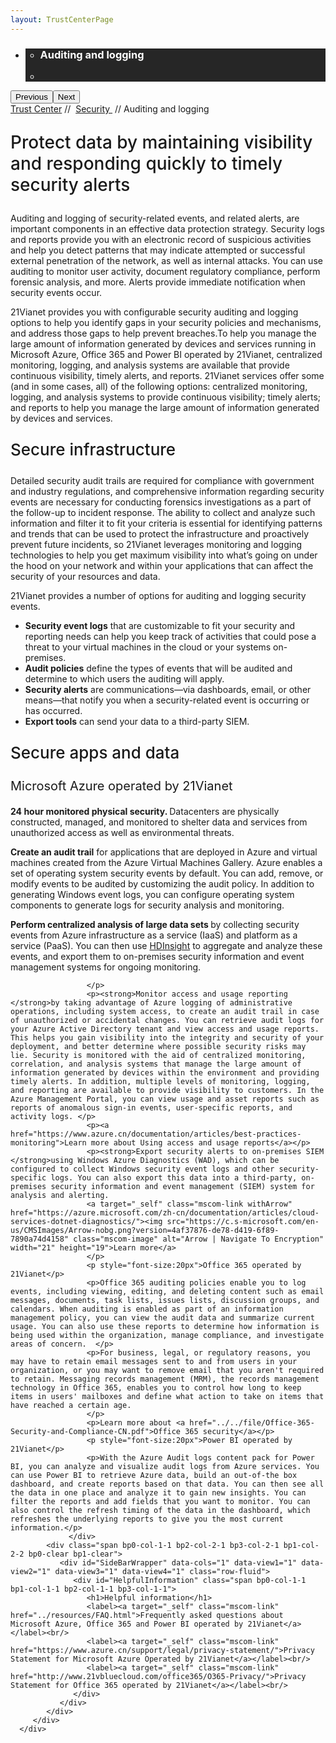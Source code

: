 ```yaml
---
layout: TrustCenterPage
---
```

<div class="row-fluid">
   <div class="span">
      <div>
         <div id="HeroWrapper" data-cols="1" data-view1="1" data-view2="1" data-view3="1" data-view4="1" class="row-fluid wider hero grid-container">
            <div class="span bp0-col-1-1 bp1-col-1-1 bp2-col-1-1 bp3-col-1-1">
               <div bi:type="slideshow" class="slideshow slideshow-hero hero" xmlns:bi="urn:schemas-microsoft-com:mscom:bi">
                  <ul bi:type="list" class="slides">
                     <li id="slide-1" bi:index="0" selectBi="">
                        <div class="heroitem light-foreground" bi:type="heroitem">
                           <div class="media" bi:parenttitle="t1">
                              <a href="" bi:track="False" bi:titleflag="t1" bi:index="0">
                                 <div data-picture="" data-alt="You are in control of your data" data-disable-swap-below="">
                                    <div data-src="https://c.s-microsoft.com/en-us/CMSImages/MS_TrustCenter_Privacy_Header.jpg?version=dc9c5b9b-c334-7922-892a-15c2cd65053d"></div>
                                    <noscript></noscript>
                                 </div>
                              </a>
                           </div>
                           <div class="text" bi:type="cta">
                              <div class="text-container">
                                 <div class="box" style="background: rgba(0,0,0,.85); color: #FFFFFF;">
                                    <ul bi:type="list" class="headerCaption subpageHeaderCaption">
                                       <li class="box-title">
                                          <h3 class="box-title" bi:type="title" bi:title="t1" style="color: #FFFFFF;">Auditing and logging</h3>
                                       </li>
                                       <li class="box-actions box-description"><a target="_self" class="mscom-link" href=""></a></li>
                                    </ul>
                                 </div>
                              </div>
                           </div>
                        </div>
                     </li>
                  </ul>
                  <div class="navigation international" bi:track="false">
                     <div class="grid-container settop" data-title-text="Go To Slide "></div>
                  </div>
                  <div class="prev-next" bi:track="false"><button class="prev"><span class="icon-left" aria-hidden="true"></span><span class="screen-reader-text">Previous</span></button><button class="next"><span class="icon-right" aria-hidden="true"></span><span class="screen-reader-text">Next</span></button></div>
                  <div id="play-pause" class="play-pause" style="display:none">
                     <div class="pause"><button id="pauseButton" class="pause_button"><span class="icon-pause" aria-hidden="true"></span><span class="screen-reader-text">Pause</span></button></div>
                     <div class="play"><button id="playButton" class="play_button"><span class="icon-play" aria-hidden="true"></span><span class="screen-reader-text">Play</span></button></div>
                  </div>
               </div>
            </div>
         </div>
         <div id="BreadcrumbWrapper" data-cols="1" data-view1="1" data-view2="1" data-view3="1" data-view4="1" class="row-fluid grid-container mscom-grid-container breadcrumbs">
            <div class="span bp0-col-1-1 bp1-col-1-1 bp2-col-1-1 bp3-col-1-1"><a target="_self" class="mscom-link" href="../default.html">Trust Center</a> // 
               <a target="_self" class="mscom-link" href="../security/default.html">Security </a> // Auditing and logging
            </div>
         </div>
         <div id="ContentWrapper" data-cols="2" data-view1="1" data-view2="2" data-view3="2" data-view4="2" class="row-fluid subpageBody">
            <div class="span bp0-col-1-1 bp2-col-2-1 bp3-col-2-1 bp1-col-2-2">
            <p style="font-size:28px;font-weight:500;">Protect data by maintaining visibility and responding quickly to timely security alerts</p>
            <p>Auditing and logging of security-related events, and related alerts, are important components in an effective data protection strategy. Security logs and reports provide you with an electronic record of suspicious activities and help you detect patterns that may indicate attempted or successful external penetration of the network, as well as internal attacks. You can use auditing to monitor user activity, document regulatory compliance, perform forensic analysis, and more. Alerts provide immediate notification when security events occur.</p>
               <p>21Vianet provides you with configurable security auditing and logging options to help you identify gaps in your security policies and mechanisms, and address those gaps to help prevent breaches.To help you manage the large amount of information generated by devices and services running in Microsoft Azure, Office 365 and Power BI operated by 21Vianet, centralized monitoring, logging, and analysis systems are available that provide continuous visibility, timely alerts, and reports. 21Vianet services offer some (and in some cases, all) of the following options: centralized monitoring, logging, and analysis systems to provide continuous visibility; timely alerts; and reports to help you manage the large amount of information generated by devices and services.
               </p>
               <p style="font-size:26px;font-weight:500;">Secure infrastructure</p>
               <p>Detailed security audit trails are required for compliance with government and industry regulations, and comprehensive information regarding security events are necessary for conducting forensics investigations as a part of the follow-up to incident response. The ability to collect and analyze such information and filter it to fit your criteria is essential for identifying patterns and trends that can be used to protect the infrastructure and proactively prevent future incidents, so 21Vianet leverages monitoring and logging technologies to help you get maximum visibility into what’s going on under the hood on your network and within your applications that can affect the security of your resources and data.</p>
               <p>21Vianet provides a number of options for auditing and logging security events.</p>
               <ul  style="list-style-type:disc">
                  <li><b>Security event logs</b> that are customizable to fit your security and reporting needs can help you keep track of activities that could pose a threat to your virtual machines in the cloud or your systems on-premises.</li>
                  <li><b>Audit policies</b> define the types of events that will be audited and determine to which users the auditing will apply.</li>
                  <li><b>Security alerts</b> are communications—via dashboards, email, or other means—that notify you when a security-related event is occurring or has occurred.</li>
                  <li><b>Export tools</b> can send your data to a third-party SIEM.</li>
               </ul style="list-style-type:disc">
               <p style="font-size:26px;font-weight:500;">Secure apps and data</p>
                     <p style="font-size:20px">Microsoft Azure operated by 21Vianet</p>
                     <p><strong>24 hour monitored physical security. </strong>Datacenters are physically constructed, managed, and monitored to shelter data and services from unauthorized access as well as environmental threats.</p>
                     <p><strong>Create an audit trail</strong> for applications that are deployed in Azure and virtual machines created from the Azure Virtual Machines Gallery. Azure enables a set of operating system security events by default. You can add, remove, or modify events to be audited by customizing the audit policy. In addition to generating Windows event logs, you can configure operating system components to generate logs for security analysis and monitoring.
                     </p>
                     <p><strong>Perform centralized analysis of large data sets </strong> by collecting security events from Azure infrastructure as a service (IaaS) and platform as a service (PaaS). You can then use <a target="_self" class="mscom-link withArrow" href="https://www.azure.cn/home/features/hdinsight/" style="display:inline">HDInsight</a> to aggregate and analyze these events, and export them to on-premises security information and event management systems for ongoing monitoring. 
                     
                     </p>
                     <p><strong>Monitor access and usage reporting </strong>by taking advantage of Azure logging of administrative operations, including system access, to create an audit trail in case of unauthorized or accidental changes. You can retrieve audit logs for your Azure Active Directory tenant and view access and usage reports. This helps you gain visibility into the integrity and security of your deployment, and better determine where possible security risks may lie. Security is monitored with the aid of centralized monitoring, correlation, and analysis systems that manage the large amount of information generated by devices within the environment and providing timely alerts. In addition, multiple levels of monitoring, logging, and reporting are available to provide visibility to customers. In the Azure Management Portal, you can view usage and asset reports such as reports of anomalous sign-in events, user-specific reports, and activity logs. </p>
                     <p><a href="https://www.azure.cn/documentation/articles/best-practices-monitoring">Learn more about Using access and usage reports</a></p>
                     <p><strong>Export security alerts to on-premises SIEM </strong>using Windows Azure Diagnostics (WAD), which can be configured to collect Windows security event logs and other security-specific logs. You can also export this data into a third-party, on-premises security information and event management (SIEM) system for analysis and alerting. 
                     <a target="_self" class="mscom-link withArrow" href="https://azure.microsoft.com/zh-cn/documentation/articles/cloud-services-dotnet-diagnostics/"><img src="https://c.s-microsoft.com/en-us/CMSImages/Arrow-nobg.png?version=4af37876-de78-d419-6f89-7890a74d4158" class="mscom-image" alt="Arrow | Navigate To Encryption" width="21" height="19">Learn more</a>
                     </p>
                     <p style="font-size:20px">Office 365 operated by 21Vianet</p>
                     <p>Office 365 auditing policies enable you to log events, including viewing, editing, and deleting content such as email messages, documents, task lists, issues lists, discussion groups, and calendars. When auditing is enabled as part of an information management policy, you can view the audit data and summarize current usage. You can also use these reports to determine how information is being used within the organization, manage compliance, and investigate areas of concern.  </p>
                     <p>For business, legal, or regulatory reasons, you may have to retain email messages sent to and from users in your organization, or you may want to remove email that you aren't required to retain. Messaging records management (MRM), the records management technology in Office 365, enables you to control how long to keep items in users' mailboxes and define what action to take on items that have reached a certain age. 
                     </p>
                     <p>Learn more about <a href="../../file/Office-365-Security-and-Compliance-CN.pdf">Office 365 security</a></p>
                     <p style="font-size:20px">Power BI operated by 21Vianet</p>
                     <p>With the Azure Audit logs content pack for Power BI, you can analyze and visualize audit logs from Azure services. You can use Power BI to retrieve Azure data, build an out-of-the box dashboard, and create reports based on that data. You can then see all the data in one place and analyze it to gain new insights. You can filter the reports and add fields that you want to monitor. You can also control the refresh timing of the data in the dashboard, which refreshes the underlying reports to give you the most current information.</p>
                 </div>
            <div class="span bp0-col-1-1 bp2-col-2-1 bp3-col-2-1 bp1-col-2-2 bp0-clear bp1-clear">
               <div id="SideBarWrapper" data-cols="1" data-view1="1" data-view2="1" data-view3="1" data-view4="1" class="row-fluid">
                  <div id="HelpfulInformation" class="span bp0-col-1-1 bp1-col-1-1 bp2-col-1-1 bp3-col-1-1">
                     <h1>Helpful information</h1>
                     <label><a target="_self" class="mscom-link" href="../resources/FAQ.html">Frequently asked questions about Microsoft Azure, Office 365 and Power BI operated by 21Vianet</a></label><br/>
                     <label><a target="_self" class="mscom-link" href="https://www.azure.cn/support/legal/privacy-statement/">Privacy Statement for Microsoft Azure Operated by 21Vianet</a></label><br/>
                     <label><a target="_self" class="mscom-link" href="http://www.21vbluecloud.com/office365/O365-Privacy/">Privacy Statement for Office 365 operated by 21Vianet</a></label><br/>
                  </div>
               </div>
            </div>
         </div>
      </div>
   </div>
</div>
<div class="row-fluid" data-view4="1" data-view3="1" data-view2="1" data-view1="1" data-cols="1">
   <div class="span bp0-col-1-1 bp1-col-1-1 bp2-col-1-1 bp3-col-1-1"></div>
</div>
